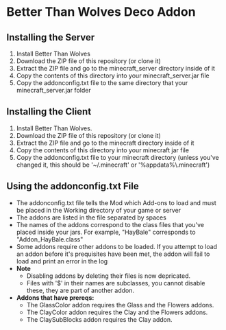 # Better Than Wolves Deco Addon

## Installing the Server
1. Install Better Than Wolves
2. Download the ZIP file of this repository (or clone it)
3. Extract the ZIP file and go to the minecraft_server directory inside of it
4. Copy the contents of this directory into your minecraft_server.jar file
5. Copy the addonconfig.txt file to the same directory that your minecraft_server.jar folder

## Installing the Client
1. Install Better Than Wolves.
2. Download the ZIP file of this repository (or clone it)
3. Extract the ZIP file and go to the minecraft directory inside of it
4. Copy the contents of this directory into your minecraft jar file
5. Copy the addonconfig.txt file to your minecraft directory (unless you've changed it, this should be '~/.minecraft' or '%appdata%\\.minecraft')

## Using the addonconfig.txt File
* The addonconfig.txt file tells the Mod which Add-ons to load and must be placed in the Working directory of your game or server
* The addons are listed in the file separated by spaces
* The names of the addons correspond to the class files that you've placed inside your jars.  For example, "HayBale" corresponds to "Addon_HayBale.class"
* Some addons require other addons to be loaded.  If you attempt to load an addon before it's prequisites have been met, the addon will fail to load and print an error in the log
* __Note__
  * Disabling addons by deleting their files is now depricated.
  * Files with '$' in their names are subclasses, you cannot disable these, they are part of another addon.
* __Addons that have prereqs:__
  * The GlassColor addon requires the Glass and the Flowers addons.
  * The ClayColor addon requires the Clay and the Flowers addons.
  * The ClaySubBlocks addon requires the Clay addon.
